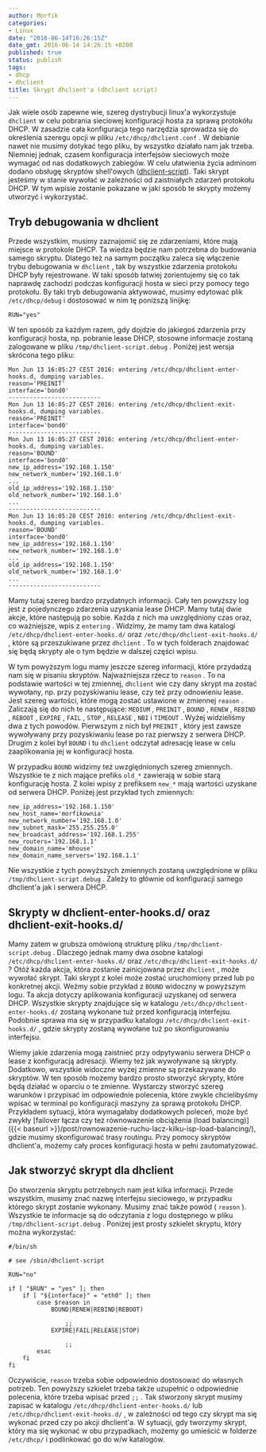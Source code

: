 ```yaml
---
author: Morfik
categories:
- Linux
date: "2016-06-14T16:26:15Z"
date_gmt: 2016-06-14 14:26:15 +0200
published: true
status: publish
tags:
- dhcp
- dhclient
title: Skrypt dhclient'a (dhclient script)
---
```


Jak wiele osób zapewne wie, szereg dystrybucji linux'a wykorzystuje `dhclient` w celu pobrania
sieciowej konfiguracji hosta za sprawą protokółu DHCP. W zasadzie cała konfiguracja tego narzędzia
sprowadza się do określenia szeregu opcji w pliku `/etc/dhcp/dhclient.conf` . W debianie nawet nie
musimy dotykać tego pliku, by wszystko działało nam jak trzeba. Niemniej jednak, czasem konfiguracja
interfejsów sieciowych może wymagać od nas dodatkowych zabiegów. W celu ułatwienia życia adminom
dodano obsługę skryptów shell'owych
([dhclient-script](http://manpages.ubuntu.com/manpages/xenial/en/man8/dhclient-script.8.html)). Taki
skrypt jesteśmy w stanie wywołać w zależności od zaistniałych zdarzeń protokołu DHCP. W tym wpisie
zostanie pokazane w jaki sposób te skrypty możemy utworzyć i wykorzystać.

<!--more-->
## Tryb debugowania w dhclient

Przede wszystkim, musimy zaznajomić się ze zdarzeniami, które mają miejsce w protokole DHCP. Ta
wiedza będzie nam potrzebna do budowania samego skryptu. Dlatego też na samym początku zaleca się
włączenie trybu debugowania w `dhclient` , tak by wszystkie zdarzenia protokołu DHCP były
rejestrowane. W taki sposób łatwiej zorientujemy się co tak naprawdę zachodzi podczas konfiguracji
hosta w sieci przy pomocy tego protokołu. By taki tryb debugowania aktywować, musimy edytować plik
`/etc/dhcp/debug` i dostosować w nim tę poniższą linijkę:

    RUN="yes"

W ten sposób za każdym razem, gdy dojdzie do jakiegoś zdarzenia przy konfiguracji hosta, np.
pobranie lease DHCP, stosowne informacje zostaną zalogowane w pliku `/tmp/dhclient-script.debug` .
Poniżej jest wersja skrócona tego pliku:

    Mon Jun 13 16:05:27 CEST 2016: entering /etc/dhcp/dhclient-enter-hooks.d, dumping variables.
    reason='PREINIT'
    interface='bond0'
    --------------------------
    Mon Jun 13 16:05:27 CEST 2016: entering /etc/dhcp/dhclient-exit-hooks.d, dumping variables.
    reason='PREINIT'
    interface='bond0'
    --------------------------
    Mon Jun 13 16:05:27 CEST 2016: entering /etc/dhcp/dhclient-enter-hooks.d, dumping variables.
    reason='BOUND'
    interface='bond0'
    new_ip_address='192.168.1.150'
    new_network_number='192.168.1.0'
    ...
    old_ip_address='192.168.1.150'
    old_network_number='192.168.1.0'
    ...
    --------------------------
    Mon Jun 13 16:05:28 CEST 2016: entering /etc/dhcp/dhclient-exit-hooks.d, dumping variables.
    reason='BOUND'
    interface='bond0'
    new_ip_address='192.168.1.150'
    new_network_number='192.168.1.0'
    ...
    old_ip_address='192.168.1.150'
    old_network_number='192.168.1.0'
    ...
    --------------------------

Mamy tutaj szereg bardzo przydatnych informacji. Cały ten powyższy log jest z pojedynczego zdarzenia
uzyskania lease DHCP. Mamy tutaj dwie akcje, które następują po sobie. Każda z nich ma uwzględniony
czas oraz, co ważniejsze, wpis z `entering` . Widzimy, że mamy tam dwa katalogi
`/etc/dhcp/dhclient-enter-hooks.d/` oraz `/etc/dhcp/dhclient-exit-hooks.d/` , które są przeszukiwane
przez `dhclient` . To w tych folderach znajdować się będą skrypty ale o tym będzie w dalszej części
wpisu.

W tym powyższym logu mamy jeszcze szereg informacji, które przydadzą nam się w pisaniu skryptów.
Najważniejsza rzecz to `reason` . To na podstawie wartości w tej zmiennej, `dhclient` wie czy dany
skrypt ma zostać wywołany, np. przy pozyskiwaniu lease, czy też przy odnowieniu lease. Jest szereg
wartości, które mogą zostać ustawione w zmiennej `reason` . Zaliczają się do nich te następujące:
`MEDIUM` , `PREINIT` , `BOUND` , `RENEW` , `REBIND` , `REBOOT` , `EXPIRE` , `FAIL` , `STOP` ,
`RELEASE` , `NBI` i `TIMEOUT` . Wyżej widzieliśmy dwa z tych powodów. Pierwszym z nich był `PREINIT`
, który jest zawsze wywoływany przy pozyskiwaniu lease po raz pierwszy z serwera DHCP. Drugim z
kolei był `BOUND` i tu `dhclient` odczytał adresację lease w celu zaaplikowania jej w konfiguracji
hosta.

W przypadku `BOUND` widzimy też uwzględnionych szereg zmiennych. Wszystkie te z nich mające prefiks
`old_*` zawierają w sobie starą konfigurację hosta. Z kolei wpisy z prefiksem `new_*` mają wartości
uzyskane od serwera DHCP. Poniżej jest przykład tych zmiennych:

    new_ip_address='192.168.1.150'
    new_host_name='morfikownia'
    new_network_number='192.168.1.0'
    new_subnet_mask='255.255.255.0'
    new_broadcast_address='192.168.1.255'
    new_routers='192.168.1.1'
    new_domain_name='mhouse'
    new_domain_name_servers='192.168.1.1'

Nie wszystkie z tych powyższych zmiennych zostaną uwzględnione w pliku `/tmp/dhclient-script.debug`
. Zależy to głównie od konfiguracji samego dhclient'a jak i serwera DHCP.

## Skrypty w dhclient-enter-hooks.d/ oraz dhclient-exit-hooks.d/

Mamy zatem w grubsza omówioną strukturę pliku `/tmp/dhclient-script.debug` . Dlaczego jednak mamy
dwa osobne katalogi `/etc/dhcp/dhclient-enter-hooks.d/` oraz `/etc/dhcp/dhclient-exit-hooks.d/` ?
Otóż każda akcja, która zostanie zainicjowana przez `dhclient` , może wywołać skrypt. Taki skrypt z
kolei może zostać uruchomiony przed lub po konkretnej akcji. Weźmy sobie przykład z `BOUND` widoczny
w powyższym logu. Ta akcja dotyczy aplikowania konfiguracji uzyskanej od serwera DHCP. Wszystkie
skrypty znajdujące się w katalogu `/etc/dhcp/dhclient-enter-hooks.d/` zostaną wykonane tuż przed
konfiguracją interfejsu. Podobnie sprawa ma się w przypadku katalogu
`/etc/dhcp/dhclient-exit-hooks.d/` , gdzie skrypty zostaną wywołane tuż po skonfigurowaniu
interfejsu.

Wiemy jakie zdarzenia mogą zaistnieć przy odpytywaniu serwera DHCP o lease z konfiguracją adresacji.
Wiemy też jak wywoływane są skrypty. Dodatkowo, wszystkie widoczne wyżej zmienne są przekazywane do
skryptów. W ten sposób możemy bardzo prosto stworzyć skrypty, które będą działać w oparciu o te
zmienne. Wystarczy stworzyć szereg warunków i przypisać im odpowiednie polecenia, które zwykle
chcielibyśmy wpisać w terminal po konfiguracji maszyny za sprawą protokołu DHCP. Przykładem
sytuacji, która wymagałaby dodatkowych poleceń, może być zwykły [failover łącza czy też równoważenie
obciążenia (load
balancing)]({{< baseurl >}}/post/rownowazenie-ruchu-lacz-kilku-isp-load-balancing/), gdzie musimy
skonfigurować trasy routingu. Przy pomocy skryptów dhclient'a, możemy cały proces konfiguracji hosta
w pełni zautomatyzować.

## Jak stworzyć skrypt dla dhclient

Do stworzenia skryptu potrzebnych nam jest kilka informacji. Przede wszystkim, musimy znać nazwę
interfejsu sieciowego, w przypadku którego skrypt zostanie wykonany. Musimy znać także powód (
`reason` ). Wszystkie te informacje są do odczytania z logu dostępnego w pliku
`/tmp/dhclient-script.debug` . Poniżej jest prosty szkielet skryptu, który można wykorzystać:

    #/bin/sh

    # see /sbin/dhclient-script

    RUN="no"

    if [ "$RUN" = "yes" ]; then
        if [ "${interface}" = "eth0" ]; then
            case $reason in
                BOUND|RENEW|REBIND|REBOOT)

                    ;;
                EXPIRE|FAIL|RELEASE|STOP)

                    ;;
            esac
        fi
    fi

Oczywiście, `reason` trzeba sobie odpowiednio dostosować do własnych potrzeb. Ten powyższy szkielet
trzeba także uzupełnić o odpowiednie polecenia, które trzeba wpisać przed `;;` . Tak stworzony
skrypt musimy zapisać w katalogu `/etc/dhcp/dhclient-enter-hooks.d/` lub
`/etc/dhcp/dhclient-exit-hooks.d/` , w zależności od tego czy skrypt ma się wykonać przed czy po
akcji dhclient'a. W sytuacji, gdy tworzymy skrypt, który ma się wykonać w obu przypadkach, możemy go
umieścić w folderze `/etc/dhcp/` i podlinkować go do w/w katalogów.
